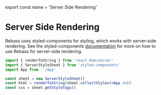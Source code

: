 
export const name = 'Server Side Rendering'

# Server Side Rendering

Rebass uses styled-components for styling, which works with server-side rendering.
See the styled-components [documentation][ssr] for more on how to use Rebass for server-side rendering.

```jsx
import { renderToString } from 'react-dom/server'
import { ServerStyleSheet } from 'styled-components'
import App from './App'

const sheet = new ServerStyleSheet()
const html = renderToString(sheet.collectStyles(<App />))
const css = sheet.getStyleTags()
```

[ssr]: https://www.styled-components.com/docs/advanced#server-side-rendering
